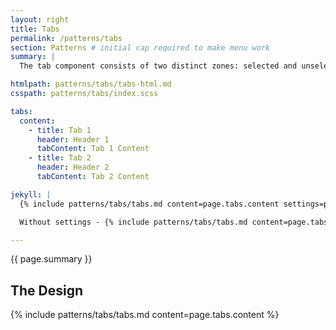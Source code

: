```yaml
---
layout: right
title: Tabs
permalink: /patterns/tabs
section: Patterns # initial cap required to make menu work
summary: |
  The tab component consists of two distinct zones: selected and unselected. There are always at least two tabs and one is selected by default. Tabs are used to make it easy to explore and switch between different views.

htmlpath: patterns/tabs/tabs-html.md
csspath: patterns/tabs/index.scss

tabs:
  content:
    - title: Tab 1
      header: Header 1
      tabContent: Tab 1 Content
    - title: Tab 2
      header: Header 2
      tabContent: Tab 2 Content

jekyll: |
  {% include patterns/tabs/tabs.md content=page.tabs.content settings=page.tabs.settings %}

  Without settings - {% include patterns/tabs/tabs.md content=page.tabs.content %}

---
```


{{ page.summary }}

## The Design
{% include patterns/tabs/tabs.md content=page.tabs.content %}